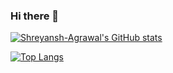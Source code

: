 ### Hi there 👋

[![Shreyansh-Agrawal's GitHub stats](https://github-readme-stats.vercel.app/api?username=Shreyansh-Agrawal&theme=onedark )](https://github.com/Shreyansh-Agrawal/github-readme-stats)

[![Top Langs](https://github-readme-stats.vercel.app/api/top-langs/?username=Shreyansh-Agrawal&layout=compact&theme=onedark)](https://github.com/Shreyansh-Agrawal/github-readme-stats)
